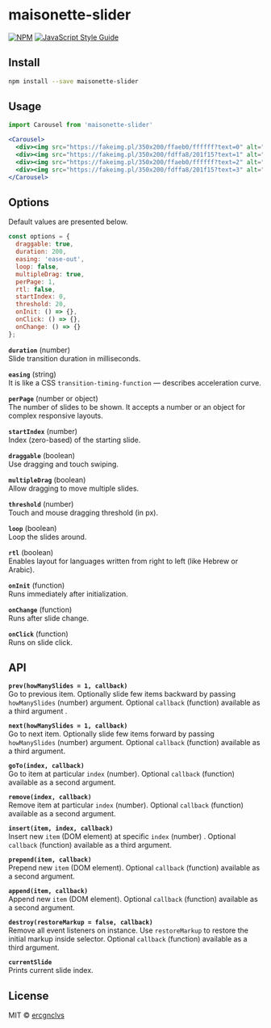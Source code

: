 # maisonette-slider

> 

[![NPM](https://img.shields.io/npm/v/react-maisonette-slider.svg)](https://www.npmjs.com/package/maisonette-slider) [![JavaScript Style Guide](https://img.shields.io/badge/code_style-standard-brightgreen.svg)](https://standardjs.com)

## Install

```bash
npm install --save maisonette-slider
```

## Usage

```jsx
import Carousel from 'maisonette-slider'

<Carousel>
  <div><img src="https://fakeimg.pl/350x200/ffaeb0/ffffff?text=0" alt="0" /></div>
  <div><img src="https://fakeimg.pl/350x200/fdffa8/201f15?text=1" alt="1" /></div>
  <div><img src="https://fakeimg.pl/350x200/ffaeb0/ffffff?text=2" alt="2" /></div>
  <div><img src="https://fakeimg.pl/350x200/fdffa8/201f15?text=3" alt="3" /></div>
</Carousel>
```

## Options

Default values are presented below.

```js
const options = {
  draggable: true,
  duration: 200,
  easing: 'ease-out',
  loop: false,
  multipleDrag: true,
  perPage: 1,
  rtl: false,
  startIndex: 0,
  threshold: 20,
  onInit: () => {},
  onClick: () => {},
  onChange: () => {}
};
```

**`duration`** (number)  
Slide transition duration in milliseconds.

**`easing`** (string)  
It is like a CSS `transition-timing-function` — describes acceleration curve.

**`perPage`** (number or object)  
The number of slides to be shown. It accepts a number or an object for complex responsive layouts.

**`startIndex`** (number)  
Index (zero-based) of the starting slide.

**`draggable`** (boolean)  
Use dragging and touch swiping.

**`multipleDrag`** (boolean)  
Allow dragging to move multiple slides.

**`threshold`** (number)  
Touch and mouse dragging threshold (in px).

**`loop`** (boolean)  
Loop the slides around.

**`rtl`** (boolean)  
Enables layout for languages written from right to left (like Hebrew or Arabic).

**`onInit`** (function)  
Runs immediately after initialization.

**`onChange`** (function)  
Runs after slide change.

**`onClick`** (function)  
Runs on slide click.

## API

**`prev(howManySlides = 1, callback)`**  
Go to previous item. Optionally slide few items backward by passing `howManySlides` (number) argument. Optional `callback` (function) available as a third argument .

**`next(howManySlides = 1, callback)`**  
Go to next item. Optionally slide few items forward by passing `howManySlides` (number) argument. Optional `callback` (function) available as a third argument.

**`goTo(index, callback)`**  
Go to item at particular `index` (number). Optional `callback` (function) available as a second argument.

**`remove(index, callback)`**  
Remove item at particular `index` (number). Optional `callback` (function) available as a second argument.

**`insert(item, index, callback)`**  
Insert new `item` (DOM element) at specific `index` (number) . Optional `callback` (function) available as a third argument.

**`prepend(item, callback)`**  
Prepend new `item` (DOM element). Optional `callback` (function) available as a second argument.

**`append(item, callback)`**  
Append new `item` (DOM element). Optional `callback` (function) available as a second argument.

**`destroy(restoreMarkup = false, callback)`**  
Remove all event listeners on instance. Use `restoreMarkup` to restore the initial markup inside selector. Optional `callback` (function) available as a third argument.

**`currentSlide`**  
Prints current slide index.

## License

MIT © [ercgnclvs](https://github.com/ercgnclvs)
